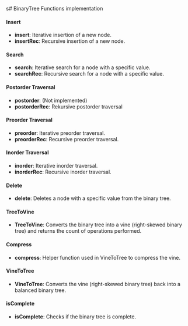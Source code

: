 s# BinaryTree Functions implementation

#### Insert
- **insert**: Iterative insertion of a new node.
- **insertRec**: Recursive insertion of a new node.

#### Search
- **search**: Iterative search for a node with a specific value.
- **searchRec**: Recursive search for a node with a specific value.

#### Postorder Traversal
- **postorder**: (Not implemented)
- **postorderRec**: Rekursive postorder traversal

#### Preorder Traversal
- **preorder**: Iterative preorder traversal.
- **preorderRec**: Recursive preorder traversal.

#### Inorder Traversal
- **inorder**: Iterative inorder traversal.
- **inorderRec**: Recursive inorder traversal.

#### Delete
- **delete**: Deletes a node with a specific value from the binary tree.

#### TreeToVine
- **TreeToVine**: Converts the binary tree into a vine (right-skewed binary tree) and returns the count of operations performed.

#### Compress
- **compress**: Helper function used in VineToTree to compress the vine.

#### VineToTree
- **VineToTree**: Converts the vine (right-skewed binary tree) back into a balanced binary tree.

#### isComplete
- **isComplete**: Checks if the binary tree is complete.
